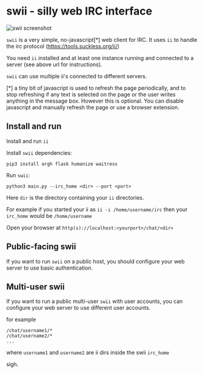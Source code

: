 # swii - silly web IRC interface

![swii screenshot](https://i.imgur.com/NY2EJTR.png)

`swii` is a very simple, no-javascript[*] web client for IRC. It uses `ii` to handle the irc protocol (https://tools.suckless.org/ii/)

You need `ii` installed and at least one instance running and connected to a server (see above url for instructions).

`swii` can use multiple ii's connected to different servers.

[*] a tiny bit of javascript is used to refresh the page periodically, and to stop refreshing if any text is selected on the page or the user writes anything in the message box. However this is optional. You can disable javascript and manually refresh the page or use a browser extension.

## Install and run

Install and run `ii`

Install `swii` dependencies:

    pip3 install argh flask humanize waitress

Run `swii`:

    python3 main.py --irc_home <dir> --port <port>

Here `dir` is the directory containing your `ii` directories.

For example if you started your ii as `ii -i /home/username/irc` then your `irc_home` would be `/home/username`

Open your browser at `http(s)://localhost:<yourport>/chat/<dir>`

## Public-facing swii

If you want to run `swii` on a public host, you should configure your web server to use basic authentication.

## Multi-user swii

If you want to run a public multi-user `swii` with user accounts, you can configure your web server to use different user accounts.

for example

    /chat/username1/*
    /chat/username2/*
    ...

where `username1` and `username2` are ii dirs inside the swii `irc_home`

sigh.
